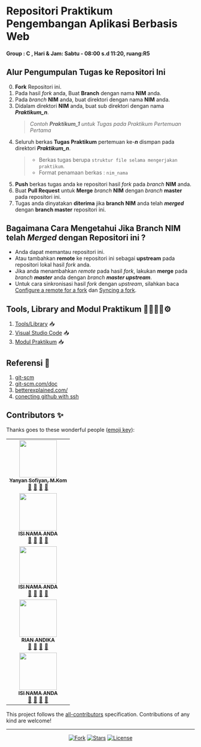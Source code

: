 # Repositori Praktikum Pengembangan Aplikasi Berbasis Web
#### Group : C , Hari & Jam: Sabtu - 08:00 s.d 11:20, ruang:R5

## Alur Pengumpulan Tugas ke Repositori Ini
0. **Fork** Repositori ini.
1. Pada hasil *fork* anda, Buat **Branch** dengan nama **NIM** anda.
2. Pada *branch* **NIM** anda, buat direktori dengan nama **NIM** anda.
3. Didalam direktori **NIM** anda, buat sub direktori dengan nama _**Praktikum_n**_.
   > *Contoh **Praktikum_1** untuk Tugas pada Praktikum Pertemuan Pertama*  
4. Seluruh berkas **Tugas Praktikum** pertemuan ke-_**n**_ dismpan pada direktori _**Praktikum_n**_.
   > - Berkas tugas berupa  `struktur file selama mengerjakan praktikum`.
   > - Format penamaan berkas : `nim_nama`
5. **Push** berkas tugas anda ke repositori hasil *fork* pada *branch* **NIM** anda.
6. Buat **Pull Request** untuk **Merge** *branch* **NIM** dengan *branch* **master** pada repositori ini.
7. Tugas anda dinyatakan **diterima** jika **branch NIM** anda telah _**merged**_ dengan **branch master** repositori ini.  

## Bagaimana Cara Mengetahui Jika **Branch NIM** telah _**Merged**_ dengan Repositori ini ?
 - Anda dapat memantau repositori ini.
 - Atau tambahkan **remote** ke repositori ini sebagai **upstream** pada repositori lokal hasil *fork* anda.
 - Jika anda menambahkan *remote* pada hasil *fork*, lakukan **merge** pada _branch **master**_ anda dengan _branch **master upstream**_.
 - Untuk cara sinkronisasi hasil *fork* dengan *upstream*, silahkan baca [Configure a remote for a fork](https://help.github.com/en/articles/configuring-a-remote-for-a-fork) dan [Syncing a fork](https://help.github.com/en/articles/syncing-a-fork).

## Tools, Library and Modul Praktikum 👨🏻‍💻📕⚙️

1. [Tools/Library](http://bit.ly/2tvgSYm) 📥
2. [Visual Studio Code](https://code.visualstudio.com) 📥
3. [Modul Praktikum](https://github.com/yysofiyan/PABWEB-C/blob/master/Modul%20Praktikum%20Pengembangan%20Aplikasi%20Berbasis%20Web%20(1)%20(1)%20(2).pdf) 📥

## Referensi 📖

1. [git-scm](https://git-scm.com/book/id/v2/Memulai-Dasar-dasar-Git)
2. [git-scm.com/doc](https://git-scm.com/doc)
3. [betterexplained.com/](https://betterexplained.com/articles/intro-to-distributed-version-control-illustrated/)
4. [conecting github with ssh](https://help.github.com/en/github/authenticating-to-github/connecting-to-github-with-ssh)



## Contributors ✨

Thanks goes to these wonderful people ([emoji key](https://allcontributors.org/docs/en/emoji-key)):

<!-- ALL-CONTRIBUTORS-LIST:START - Do not remove or modify this section -->
<!-- prettier-ignore-start -->
<!-- markdownlint-disable -->
<table>
  <tr>
    <td align="center"><a href="#"><img src="https://avatars0.githubusercontent.com/u/34052001?s=460&v=4" width="100px;" alt=""/><br /><sub><b>Yanyan Sofiyan, M.Kom</b></sub></a><br /><a href="#" title="Link Repo">🔗</a> <a href="#" title="Documentation">📖</a> <a href="#" title="Profile">👀</a> <a href="#" title="Talks">📢</a></td>
    <!-- Baris Pertama -->
    <!-- isi profile akun github anda di bawah baris ke 2 -->

  </tr>
  <tr>
     <!-- Baris 2 Max 7 Akun -->
     <td align="center"><a href="#"><img src="https://c7.uihere.com/files/706/515/789/computer-icons-facepalm-clip-art-share-icon-portable-network-graphics-vector-students.jpg" width="100px;" alt=""/><br /><sub><b>ISI NAMA ANDA</b></sub></a><br /><a href="#" title="Link Repo">🔗</a> <a href="#" title="Documentation">📖</a> <a href="#" title="Profile">👀</a> <a href="#" title="Talks">📢</a></td>

  </tr>
  <tr>
    <!-- Baris ke 3 Max 7 Akun-->
    <td align="center"><a href="#"><img src="https://c7.uihere.com/files/706/515/789/computer-icons-facepalm-clip-art-share-icon-portable-network-graphics-vector-students.jpg" width="100px;" alt=""/><br /><sub><b>ISI NAMA ANDA</b></sub></a><br /><a href="#" title="Link Repo">🔗</a> <a href="#" title="Documentation">📖</a> <a href="#" title="Profile">👀</a> <a href="#" title="Talks">📢</a></td>
  </tr>
  <tr>
    <!-- Baris Ke 4 Mak 7 Akun-->
    <td align="center"><a href="#"><img src="https://encrypted-tbn0.gstatic.com/images?q=tbn%3AANd9GcT3hGJUo5j3nTTldqbXyDsugTGvJYpV5_2jtc-oyOv0_xS-QtQ3" width="100px;" alt=""/><br /><sub><b>RIAN ANDIKA</b></sub></a><br /><a href="#" title="Link Repo">🔗</a> <a href="#" title="Documentation">📖</a> <a href="#" title="Profile">👀</a> <a href="#" title="Talks">📢</a></td>
  </tr>
  <tr>
   <!-- Baris Ke 5 Mak 7 Akun-->
    <td align="center"><a href="#"><img src="https://encrypted-tbn0.gstatic.com/images?q=tbn%3AANd9GcT3hGJUo5j3nTTldqbXyDsugTGvJYpV5_2jtc-oyOv0_xS-QtQ3" width="100px;" alt=""/><br /><sub><b>ISI NAMA ANDA</b></sub></a><br /><a href="#" title="Link Repo">🔗</a> <a href="#" title="Documentation">📖</a> <a href="#" title="Profile">👀</a> <a href="#" title="Talks">📢</a></td>
  </tr>
  <tr>

  </tr>
</table>

<!-- markdownlint-enable -->
<!-- prettier-ignore-end -->
<!-- ALL-CONTRIBUTORS-LIST:END -->

This project follows the [all-contributors](https://allcontributors.org) specification.
Contributions of any kind are welcome!

----

<p align="center">
<a href="#"><img src="https://img.shields.io/github/forks/yysofiyan/PABWEB-C.svg" alt="Fork"></a>
<a href="#"><img src="https://img.shields.io/github/stars/yysofiyan/PABWEB-C.svg" alt="Stars"></a>
<a href="#"><img src="https://poser.pugx.org/laravel/framework/license.svg" alt="License"></a>
</p>
